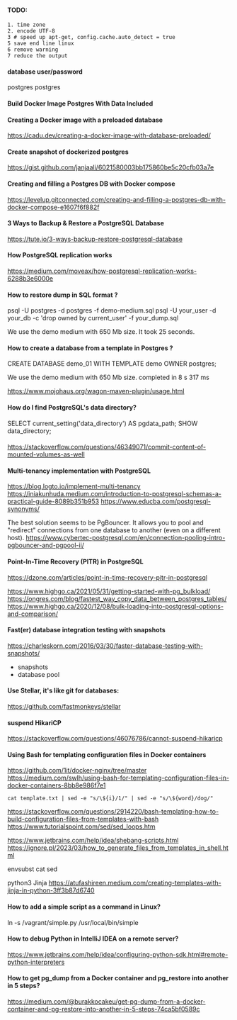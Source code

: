 #### TODO:
    1. time zone
    2. encode UTF-8
    3 # speed up apt-get, config.cache.auto_detect = true
    5 save end line linux
    6 remove warning 
    7 reduce the output

#### database user/password

postgres
postgres

#### Build Docker Image Postgres With Data Included

#### Creating a Docker image with a preloaded database
https://cadu.dev/creating-a-docker-image-with-database-preloaded/

#### Create snapshot of dockerized postgres
https://gist.github.com/janjaali/6021580003bb175860be5c20cfb03a7e
#### Creating and filling a Postgres DB with Docker compose
https://levelup.gitconnected.com/creating-and-filling-a-postgres-db-with-docker-compose-e1607f6f882f
#### 3 Ways to Backup & Restore a PostgreSQL Database
https://tute.io/3-ways-backup-restore-postgresql-database
#### How PostgreSQL replication works
https://medium.com/moveax/how-postgresql-replication-works-6288b3e6000e

#### How to restore dump in SQL format ?

psql -U postgres -d postgres -f demo-medium.sql
psql -U your_user -d your_db -c 'drop owned by current_user' -f your_dump.sql

We use the demo medium with 650 Mb size.
It took 25 seconds.

#### How to create a database from a template in Postgres ?
CREATE DATABASE demo_01 WITH TEMPLATE demo OWNER postgres;

We use the demo medium with 650 Mb size.
completed in 8 s 317 ms

https://www.mojohaus.org/wagon-maven-plugin/usage.html

#### How do I find PostgreSQL's data directory?
SELECT current_setting('data_directory') AS pgdata_path;
SHOW data_directory;

####
https://stackoverflow.com/questions/46349071/commit-content-of-mounted-volumes-as-well

#### Multi-tenancy implementation with PostgreSQL
https://blog.logto.io/implement-multi-tenancy
https://iniakunhuda.medium.com/introduction-to-postgresql-schemas-a-practical-guide-8089b351b953
https://www.educba.com/postgresql-synonyms/

The best solution seems to be PgBouncer. 
It allows you to pool and "redirect" connections from one database to another (even on a different host).
https://www.cybertec-postgresql.com/en/connection-pooling-intro-pgbouncer-and-pgpool-ii/

#### Point-In-Time Recovery (PITR) in PostgreSQL
https://dzone.com/articles/point-in-time-recovery-pitr-in-postgresql

https://www.highgo.ca/2021/05/31/getting-started-with-pg_bulkload/
https://ongres.com/blog/fastest_way_copy_data_between_postgres_tables/
https://www.highgo.ca/2020/12/08/bulk-loading-into-postgresql-options-and-comparison/

#### Fast(er) database integration testing with snapshots
https://charleskorn.com/2016/03/30/faster-database-testing-with-snapshots/
- snapshots
- database pool

#### Use Stellar, it's like git for databases:
https://github.com/fastmonkeys/stellar

#### suspend HikariCP
https://stackoverflow.com/questions/46076786/cannot-suspend-hikaricp

#### Using Bash for templating configuration files in Docker containers 
https://github.com/1it/docker-nginx/tree/master
https://medium.com/swlh/using-bash-for-templating-configuration-files-in-docker-containers-8bb8e986f7e1

`cat template.txt | sed -e "s/\${i}/1/" | sed -e "s/\${word}/dog/"`

https://stackoverflow.com/questions/2914220/bash-templating-how-to-build-configuration-files-from-templates-with-bash
https://www.tutorialspoint.com/sed/sed_loops.htm

https://www.jetbrains.com/help/idea/shebang-scripts.html
https://ignore.pl/2023/03/how_to_generate_files_from_templates_in_shell.html

envsubst
cat
sed

python3 Jinja
https://atufashireen.medium.com/creating-templates-with-jinja-in-python-3ff3b87d6740

#### How to add a simple script as a command in Linux?
ln -s /vagrant/simple.py /usr/local/bin/simple

#### How to debug Python in IntelliJ IDEA on a remote server?
https://www.jetbrains.com/help/idea/configuring-python-sdk.html#remote-python-interpreters

#### How to get pg_dump from a Docker container and pg_restore into another in 5 steps?
https://medium.com/@burakkocakeu/get-pg-dump-from-a-docker-container-and-pg-restore-into-another-in-5-steps-74ca5bf0589c
